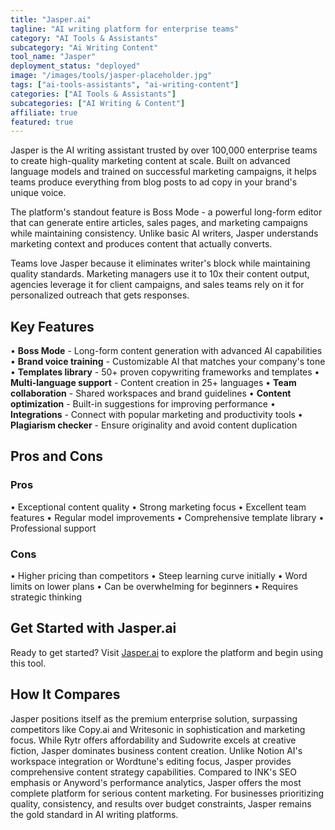 ```yaml
---
title: "Jasper.ai"
tagline: "AI writing platform for enterprise teams"
category: "AI Tools & Assistants"
subcategory: "Ai Writing Content"
tool_name: "Jasper"
deployment_status: "deployed"
image: "/images/tools/jasper-placeholder.jpg"
tags: ["ai-tools-assistants", "ai-writing-content"]
categories: ["AI Tools & Assistants"]
subcategories: ["AI Writing & Content"]
affiliate: true
featured: true
---
```

Jasper is the AI writing assistant trusted by over 100,000 enterprise teams to create high-quality marketing content at scale. Built on advanced language models and trained on successful marketing campaigns, it helps teams produce everything from blog posts to ad copy in your brand's unique voice.

The platform's standout feature is Boss Mode - a powerful long-form editor that can generate entire articles, sales pages, and marketing campaigns while maintaining consistency. Unlike basic AI writers, Jasper understands marketing context and produces content that actually converts.

Teams love Jasper because it eliminates writer's block while maintaining quality standards. Marketing managers use it to 10x their content output, agencies leverage it for client campaigns, and sales teams rely on it for personalized outreach that gets responses.

## Key Features

• **Boss Mode** - Long-form content generation with advanced AI capabilities
• **Brand voice training** - Customizable AI that matches your company's tone
• **Templates library** - 50+ proven copywriting frameworks and templates
• **Multi-language support** - Content creation in 25+ languages
• **Team collaboration** - Shared workspaces and brand guidelines
• **Content optimization** - Built-in suggestions for improving performance
• **Integrations** - Connect with popular marketing and productivity tools
• **Plagiarism checker** - Ensure originality and avoid content duplication

## Pros and Cons

### Pros
• Exceptional content quality
• Strong marketing focus
• Excellent team features
• Regular model improvements
• Comprehensive template library
• Professional support

### Cons
• Higher pricing than competitors
• Steep learning curve initially
• Word limits on lower plans
• Can be overwhelming for beginners
• Requires strategic thinking

## Get Started with Jasper.ai

Ready to get started? Visit [Jasper.ai](https://www.jasper.ai) to explore the platform and begin using this tool.

## How It Compares

Jasper positions itself as the premium enterprise solution, surpassing competitors like Copy.ai and Writesonic in sophistication and marketing focus. While Rytr offers affordability and Sudowrite excels at creative fiction, Jasper dominates business content creation. Unlike Notion AI's workspace integration or Wordtune's editing focus, Jasper provides comprehensive content strategy capabilities. Compared to INK's SEO emphasis or Anyword's performance analytics, Jasper offers the most complete platform for serious content marketing. For businesses prioritizing quality, consistency, and results over budget constraints, Jasper remains the gold standard in AI writing platforms.